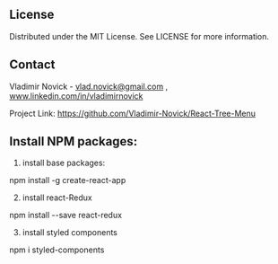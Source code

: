 
## License

Distributed under the MIT License. See LICENSE for more information.

## Contact

Vladimir Novick -  vlad.novick@gmail.com , www.linkedin.com/in/vladimirnovick

Project Link: https://github.com/Vladimir-Novick/React-Tree-Menu


## Install NPM packages:

1. install base packages:

npm install -g create-react-app

2. install react-Redux

npm install --save react-redux


3. install styled components

npm i styled-components

